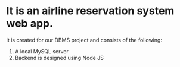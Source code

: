 # It is an airline reservation system web app.
It is created for our DBMS project and consists of the following:
1. A local MySQL server
2. Backend is designed using Node JS

